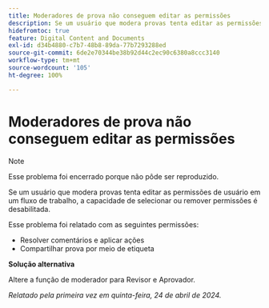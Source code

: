 ```yaml
---
title: Moderadores de prova não conseguem editar as permissões
description: Se um usuário que modera provas tenta editar as permissões de usuário em um fluxo de trabalho, a capacidade de selecionar ou remover permissões é desabilitada.
hidefromtoc: true
feature: Digital Content and Documents
exl-id: d34b4880-c7b7-48b8-89da-77b7293288ed
source-git-commit: 6de2e70344be38b92d44c2ec90c6380a8ccc3140
workflow-type: tm+mt
source-wordcount: '105'
ht-degree: 100%

---
```


# Moderadores de prova não conseguem editar as permissões

>[!NOTE]
>
>Esse problema foi encerrado porque não pôde ser reproduzido.

Se um usuário que modera provas tenta editar as permissões de usuário em um fluxo de trabalho, a capacidade de selecionar ou remover permissões é desabilitada.

Esse problema foi relatado com as seguintes permissões:

* Resolver comentários e aplicar ações
* Compartilhar prova por meio de etiqueta

**Solução alternativa**

Altere a função de moderador para Revisor e Aprovador.

_Relatado pela primeira vez em quinta-feira, 24 de abril de 2024._
